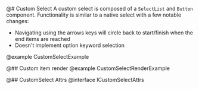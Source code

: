 @# Custom Select
A custom select is composed of a `SelectList` and `Button` component. Functionality is similar to a native select with a few notable changes:
+ Navigating using the arrows keys will circle back to start/finish when the end items are reached
+ Doesn't implement option keyword selection

@example CustomSelectExample

@## Custom item render
@example CustomSelectRenderExample

@## CustomSelect Attrs
@interface ICustomSelectAttrs
